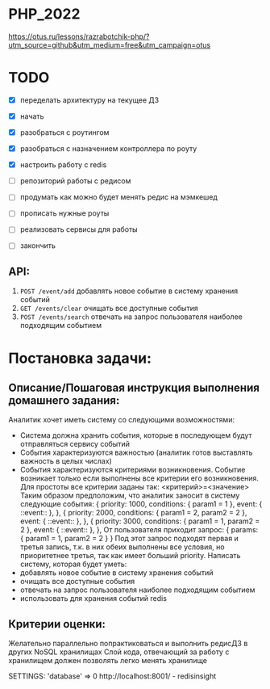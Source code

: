 # PHP_2022

https://otus.ru/lessons/razrabotchik-php/?utm_source=github&utm_medium=free&utm_campaign=otus

# TODO 

- [x] переделать архитектуру на текущее ДЗ
- [x] начать
- [x] разобраться с роутингом
- [x] разобраться с назначением контроллера по роуту
- [x] настроить работу с redis
- [ ] репозиторий работы с редисом
- [ ] продумать как можно будет менять редис на мэмкешед
- [ ] прописать нужные роуты
- [ ] реализовать сервисы для работы
- [ ] закончить


## API:
1. `POST /event/add` добавлять новое событие в систему хранения событий
2. `GET /events/clear` очищать все доступные события
3. `POST /events/search` отвечать на запрос пользователя наиболее подходящим событием

# Постановка задачи:

## Описание/Пошаговая инструкция выполнения домашнего задания:
Аналитик хочет иметь систему со следующими возможностями:

- Система должна хранить события, которые в последующем будут отправляться сервису событий
- События характеризуются важностью (аналитик готов выставлять важность в целых числах)
- События характеризуются критериями возникновения. Событие возникает только если выполнены все критерии его возникновения. Для простоты все критерии заданы так: <критерий>=<значение> Таким образом предположим, что аналитик заносит в систему следующие события: { priority: 1000, conditions: { param1 = 1 }, event: { ::event:: }, }, { priority: 2000, conditions: { param1 = 2, param2 = 2 }, event: { ::event:: }, }, { priority: 3000, conditions: { param1 = 1, param2 = 2 }, event: { ::event:: }, }, От пользователя приходит запрос: { params: { param1 = 1, param2 = 2 } } Под этот запрос подходят первая и третья запись, т.к. в них обеих выполнены все условия, но приоритетнее третья, так как имеет больший priority. Написать систему, которая будет уметь:
- добавлять новое событие в систему хранения событий
- очищать все доступные события
- отвечать на запрос пользователя наиболее подходящим событием
- использовать для хранения событий redis
## Критерии оценки:
Желательно параллельно попрактиковаться и выполнить редисДЗ в других NoSQL хранилищах
Слой кода, отвечающий за работу с хранилищем должен позволять легко менять хранилище

SETTINGS:
'database' => 0
http://localhost:8001/ - redisinsight